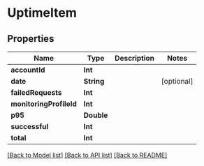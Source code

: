 # UptimeItem

## Properties
Name | Type | Description | Notes
------------ | ------------- | ------------- | -------------
**accountId** | **Int** |  | 
**date** | **String** |  | [optional] 
**failedRequests** | **Int** |  | 
**monitoringProfileId** | **Int** |  | 
**p95** | **Double** |  | 
**successful** | **Int** |  | 
**total** | **Int** |  | 

[[Back to Model list]](../README.md#documentation-for-models) [[Back to API list]](../README.md#documentation-for-api-endpoints) [[Back to README]](../README.md)


